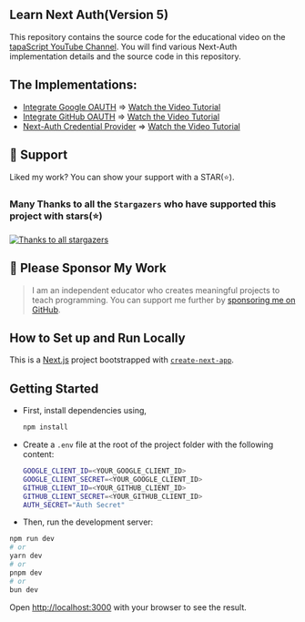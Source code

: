 
## Learn Next Auth(Version 5)

This repository contains the source code for the educational video on the [tapaScript YouTube Channel](https://www.youtube.com/tapasadhikary). You will find various Next-Auth implementation details and the source code in this repository.

## The Implementations:

- [Integrate Google OAUTH](https://github.com/tapascript/learn-next-auth/tree/01-integrate-google-provider) => [Watch the Video Tutorial](https://www.youtube.com/watch?v=O8Ae6MC5bf4)
- [Integrate GitHub OAUTH](https://github.com/tapascript/learn-next-auth/tree/02-integrate-github-provider) => [Watch the Video Tutorial](https://www.youtube.com/watch?v=O8Ae6MC5bf4)
- [Next-Auth Credential Provider](https://github.com/tapascript/learn-next-auth/tree/03-credential-auth) => [Watch the Video Tutorial](https://www.youtube.com/watch?v=4m7u7zGbdTI)

## 🫶 Support
Liked my work? You can show your support with a STAR(⭐).

### Many Thanks to all the `Stargazers` who have supported this project with stars(⭐)

[![Thanks to all stargazers](https://git-lister.onrender.com/api/stars/tapascript/learn-next-auth?limit=15)](https://github.com/tapascript/learn-next-auth/stargazers)

## 🙏 Please Sponsor My Work

> I am an independent educator who creates meaningful projects to teach programming. You can support me further by [sponsoring me on GitHub](https://github.com/sponsors/atapas).


## How to Set up and Run Locally
This is a [Next.js](https://nextjs.org/) project bootstrapped with [`create-next-app`](https://github.com/vercel/next.js/tree/canary/packages/create-next-app).

## Getting Started

- First, install dependencies using,
  
  ```bash
  npm install
  ```

- Create a `.env` file at the root of the project folder with the following content:
  
  ```bash
  GOOGLE_CLIENT_ID=<YOUR_GOOGLE_CLIENT_ID>
  GOOGLE_CLIENT_SECRET=<YOUR_GOOGLE_CLIENT_ID>
  GITHUB_CLIENT_ID=<YOUR_GITHUB_CLIENT_ID>
  GITHUB_CLIENT_SECRET=<YOUR_GITHUB_CLIENT_ID>
  AUTH_SECRET="Auth Secret"
  ```
- Then, run the development server:

```bash
npm run dev
# or
yarn dev
# or
pnpm dev
# or
bun dev
```

Open [http://localhost:3000](http://localhost:3000) with your browser to see the result.

